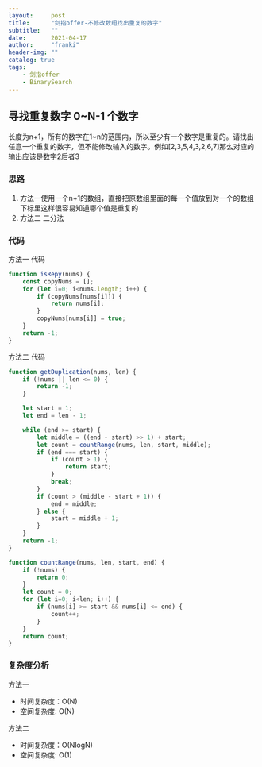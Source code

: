 ```yaml
---
layout:     post
title:      "剑指offer-不修改数组找出重复的数字"
subtitle:   ""
date:       2021-04-17
author:     "franki"
header-img: ""
catalog: true
tags:
    - 剑指offer
    - BinarySearch
---
```


## 寻找重复数字 0~N-1 个数字

长度为n+1，所有的数字在1~n的范围内，所以至少有一个数字是重复的。请找出任意一个重复的数字，但不能修改输入的数字。例如[2,3,5,4,3,2,6,7]那么对应的输出应该是数字2后者3

### 思路

1. 方法一使用一个n+1的数组，直接把原数组里面的每一个值放到对一个的数组下标里这样很容易知道哪个值是重复的
2. 方法二 二分法

### 代码

方法一 代码

```js
function isRepy(nums) {
    const copyNums = [];
    for (let i=0; i<nums.length; i++) {
        if (copyNums[nums[i]]) {
            return nums[i];
        }
        copyNums[nums[i]] = true;
    }
    return -1;
}
```

方法二 代码

```js
function getDuplication(nums, len) {
    if (!nums || len <= 0) {
        return -1;
    }

    let start = 1;
    let end = len - 1;

    while (end >= start) {
        let middle = ((end - start) >> 1) + start;
        let count = countRange(nums, len, start, middle);
        if (end === start) {
            if (count > 1) {
                return start;
            }
            break;
        }
        if (count > (middle - start + 1)) {
            end = middle;
        } else {
            start = middle + 1;
        }
    }
    return -1;
}

function countRange(nums, len, start, end) {
    if (!nums) {
        return 0;
    }
    let count = 0;
    for (let i=0; i<len; i++) {
        if (nums[i] >= start && nums[i] <= end) {
            count++;
        }
    }
    return count;
}
```

### 复杂度分析

方法一

- 时间复杂度：O(N)
- 空间复杂度: O(N)

方法二

- 时间复杂度：O(NlogN)
- 空间复杂度: O(1)
